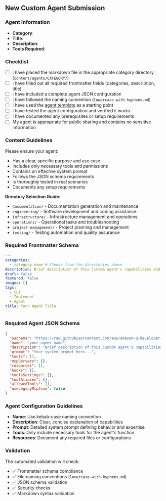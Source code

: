 ## New Custom Agent Submission

### Agent Information

- **Category**: <!-- Select: documentation, engineering, infrastructure, operations, project-management, testing -->
- **Title**: <!-- Brief, descriptive title -->
- **Description**: <!-- What does this agent specialize in? -->
- **Tools Required**: <!-- List any specific tools this agent needs -->

### Checklist

- [ ] I have placed the markdown file in the appropriate category directory (`content/agents/CATEGORY/`)
- [ ] I have filled out all required frontmatter fields (categories, description, title)
- [ ] I have included a complete agent JSON configuration
- [ ] I have followed the naming convention (`lowercase-with-hyphens.md`)
- [ ] I have used the [agent template](../../templates/agent-template.md) as a starting point
- [ ] I have tested the agent configuration and verified it works
- [ ] I have documented any prerequisites or setup requirements
- [ ] My agent is appropriate for public sharing and contains no sensitive information

### Content Guidelines

Please ensure your agent:

- Has a clear, specific purpose and use case
- Includes only necessary tools and permissions
- Contains an effective system prompt
- Follows the JSON schema requirements
- Is thoroughly tested in real scenarios
- Documents any setup requirements

**Directory Selection Guide:**

- `documentation/` - Documentation generation and maintenance
- `engineering/` - Software development and coding assistance
- `infrastructure/` - Infrastructure management and operations
- `operations/` - Operational tasks and troubleshooting
- `project-management/` - Project planning and management
- `testing/` - Testing automation and quality assurance

### Required Frontmatter Schema

```yaml
---
categories:
  - category-name # Choose from the directories above
description: Brief description of this custom agent's capabilities and use cases
draft: false
featured: false
images: []
tags:
  - CLI
  - Implement
  - Agent
title: Your Agent Title
---
```

### Required Agent JSON Schema

```json
{
  "$schema": "https://raw.githubusercontent.com/aws/amazon-q-developer-cli/main/schemas/agent-v1.json",
  "name": "your-agent-name",
  "description": "Brief description of this custom agent's capabilities and use cases",
  "prompt": "Your system prompt here...",
  "tools": [],
  "mcpServers": {},
  "resources": [],
  "hooks": {},
  "toolsSettings": {},
  "toolAliases": {},
  "allowedTools": [],
  "useLegacyMcpJson": false
}
```

### Agent Configuration Guidelines

- **Name**: Use kebab-case naming convention
- **Description**: Clear, concise explanation of capabilities
- **Prompt**: Detailed system prompt defining behavior and expertise
- **Tools**: Only include necessary tools for the agent's function
- **Resources**: Document any required files or configurations

### Validation

The automated validation will check:

- ✅ Frontmatter schema compliance
- ✅ File naming conventions (`lowercase-with-hyphens.md`)
- ✅ JSON schema validation
- ✅ Security checks
- ✅ Markdown syntax validation
